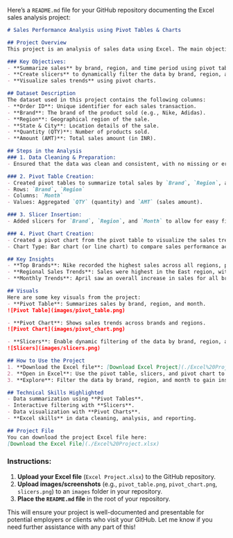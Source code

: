 Here’s a `README.md` file for your GitHub repository documenting the Excel sales analysis project:

```markdown
# Sales Performance Analysis using Pivot Tables & Charts

## Project Overview
This project is an analysis of sales data using Excel. The main objective is to create a dynamic sales report using pivot tables, pivot charts, and slicers to provide insights into brand performance across different regions and months.

### Key Objectives:
- **Summarize sales** by brand, region, and time period using pivot tables.
- **Create slicers** to dynamically filter the data by brand, region, and month.
- **Visualize sales trends** using pivot charts.

## Dataset Description
The dataset used in this project contains the following columns:
- **Order ID**: Unique identifier for each sales transaction.
- **Brand**: The brand of the product sold (e.g., Nike, Adidas).
- **Region**: Geographical region of the sale.
- **State & City**: Location details of the sale.
- **Quantity (QTY)**: Number of products sold.
- **Amount (AMT)**: Total sales amount (in INR).

## Steps in the Analysis
### 1. Data Cleaning & Preparation:
- Ensured that the data was clean and consistent, with no missing or erroneous entries.

### 2. Pivot Table Creation:
- Created pivot tables to summarize total sales by `Brand`, `Region`, and `Month`.
- Rows: `Brand`, `Region`
- Columns: `Month`
- Values: Aggregated `QTY` (quantity) and `AMT` (sales amount).

### 3. Slicer Insertion:
- Added slicers for `Brand`, `Region`, and `Month` to allow for easy filtering of the pivot table and chart.

### 4. Pivot Chart Creation:
- Created a pivot chart from the pivot table to visualize the sales trends.
- Chart Type: Bar chart (or line chart) to compare sales performance across regions and months.

## Key Insights
- **Top Brands**: Nike recorded the highest sales across all regions, particularly in the East region.
- **Regional Sales Trends**: Sales were highest in the East region, with significant growth observed in April.
- **Monthly Trends**: April saw an overall increase in sales for all brands.

## Visuals
Here are some key visuals from the project:
- **Pivot Table**: Summarizes sales by brand, region, and month.
![Pivot Table](images/pivot_table.png)

- **Pivot Chart**: Shows sales trends across brands and regions.
![Pivot Chart](images/pivot_chart.png)

- **Slicers**: Enable dynamic filtering of the data by brand, region, and month.
![Slicers](images/slicers.png)

## How to Use the Project
1. **Download the Excel file**: [Download Excel Project](./Excel%20Project.xlsx)
2. **Open in Excel**: Use the pivot table, slicers, and pivot chart to interact with the data.
3. **Explore**: Filter the data by brand, region, and month to gain insights into sales trends.

## Technical Skills Highlighted
- Data summarization using **Pivot Tables**.
- Interactive filtering with **Slicers**.
- Data visualization with **Pivot Charts**.
- **Excel skills** in data cleaning, analysis, and reporting.

## Project File
You can download the project Excel file here:
[Download the Excel File](./Excel%20Project.xlsx)
```

### Instructions:
1. **Upload your Excel file** (`Excel Project.xlsx`) to the GitHub repository.
2. **Upload images/screenshots** (e.g., `pivot_table.png`, `pivot_chart.png`, `slicers.png`) to an `images` folder in your repository.
3. **Place the `README.md` file** in the root of your repository.

This will ensure your project is well-documented and presentable for potential employers or clients who visit your GitHub. Let me know if you need further assistance with any part of this!
